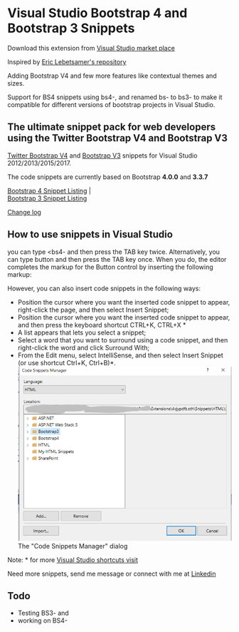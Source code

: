 Visual Studio Bootstrap 4 and Bootstrap 3 Snippets 
=====================================

Download this extension from [Visual Studio market place](https://marketplace.visualstudio.com/items?itemName=RADKick.VSBootstrapSnippets)

Inspired by [Eric Lebetsamer's repository](https://github.com/elebetsamer/bootstrap-snippets-visual-studio)

Adding Bootstrap V4 and few more features like contextual themes and sizes. 

Support for BS4 snippets using bs4-, and renamed bs- to bs3- to make it compatible for different versions of bootstrap projects in Visual Studio.

## The ultimate snippet pack for web developers using the Twitter Bootstrap V4 and Bootstrap V3

[Twitter Bootstrap V4](https://getbootstrap.com/) and [Bootstrap V3](https://getbootstrap.com/docs/3.3/) snippets for Visual Studio 2012/2013/2015/2017.

The code snippets are currently based on Bootstrap **4.0.0** and **3.3.7** 

[Bootstrap 4 Snippet Listing](https://github.com/radkick/vs-bootstrap-snippets/blob/master/bs4-snippet-listing.md)
 |  
[Bootstrap 3 Snippet Listing](https://github.com/radkick/vs-bootstrap-snippets/blob/master/bs3-snippet-listing.md)

[Change log](https://github.com/radkick/vs-bootstrap-snippets/blob/master/change-log.md)

## How to use snippets in Visual Studio

you can type <bs4- and then press the TAB key twice. Alternatively, you can type button and then press the TAB key once. When you do, the editor completes the markup for the Button control by inserting the following markup:

However, you can also insert code snippets in the following ways:

* Position the cursor where you want the inserted code snippet to appear, right-click the page, and then select Insert Snippet;
* Position the cursor where you want the inserted code snippet to appear, and then press the keyboard shortcut CTRL+K, CTRL+X *
* A list appears that lets you select a snippet;
* Select a word that you want to surround using a code snippet, and then right-click the word and click Surround With;
* From the Edit menu, select IntelliSense, and then select Insert Snippet (or use shortcut Ctrl+K, Ctrl+B)*.
![The "Code Snippets Manager" dialog](VS-Bootstrap-Snippets/CodeSnippetsManager.png)  
The "Code Snippets Manager" dialog

Note: * for more [Visual Studio shortcuts visit](http://visualstudioshortcuts.com/2017/)

Need more snippets, send me message or connect with me at [Linkedin](https://www.linkedin.com/in/riteshpahwa/)

Todo
----

* Testing BS3- and 
* working on BS4-
